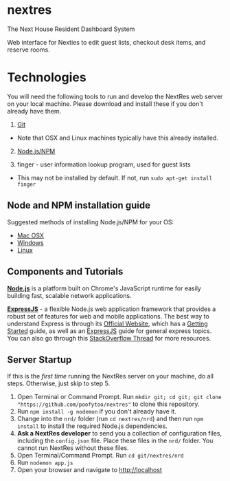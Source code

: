 nextres
=======

The Next House Resident Dashboard System

Web interface for Nexties to edit guest lists, checkout desk items, and reserve rooms.

# Technologies

You will need the following tools to run and develop the NextRes web server on your local machine. Please download and install these if you don't already have them.

1. [Git](https://git-scm.com/book/en/v2/Getting-Started-Installing-Git)

- Note that OSX and Linux machines typically have this already installed.

2. [Node.js/NPM](https://nodejs.org/en/)

3. finger - user information lookup program, used for guest lists
- This may not be installed by default. If not, run `sudo apt-get install finger`


## Node and NPM installation guide

Suggested methods of installing Node.js/NPM for your OS:

* [Mac OSX](https://changelog.com/install-node-js-with-homebrew-on-os-x/)
* [Windows](http://blog.teamtreehouse.com/install-node-js-npm-windows)
* [Linux](http://blog.teamtreehouse.com/install-node-js-npm-linux)

## Components and Tutorials

[**Node.js**](https://nodejs.org/dist/latest-v4.x/docs/api/) is a platform built on Chrome's JavaScript runtime for easily building fast, scalable network applications.

[**ExpressJS**](http://expressjs.com/en/3x/api.html) - a flexible Node.js web application framework that provides a robust set of features for web and mobile applications. The best way to understand Express is through its [Official Website](http://expressjs.com/), which has a [Getting Started](http://expressjs.com/starter/installing.html) guide, as well as an [ExpressJS](http://expressjs.com/en/guide/routing.html) guide for general express topics. You can also go through this [StackOverflow Thread](http://stackoverflow.com/questions/8144214/learning-express-for-node-js) for more resources.

## Server Startup
If this is the _first time_ running the NextRes server on your machine, do all steps. Otherwise, just skip to step 5.

1. Open Terminal or Command Prompt. Run ```mkdir git; cd git; git clone "https://github.com/poofytoo/nextres"``` to clone this repository.
2. Run ```npm install -g nodemon``` if you don't already have it.
3. Change into the ```nrd/``` folder (run ```cd nextres/nrd```) and then run ```npm install``` to install the required Node.js dependencies.
4. **Ask a NextRes developer** to send you a collection of configuration files, including the ```config.json``` file. Place these files in the ```nrd/``` folder. You cannot run NextRes without these files.
5. Open Terminal/Command Prompt. Run ```cd git/nextres/nrd```
6. Run ```nodemon app.js```
7. Open your browser and navigate to [http://localhost](http://localhost)
